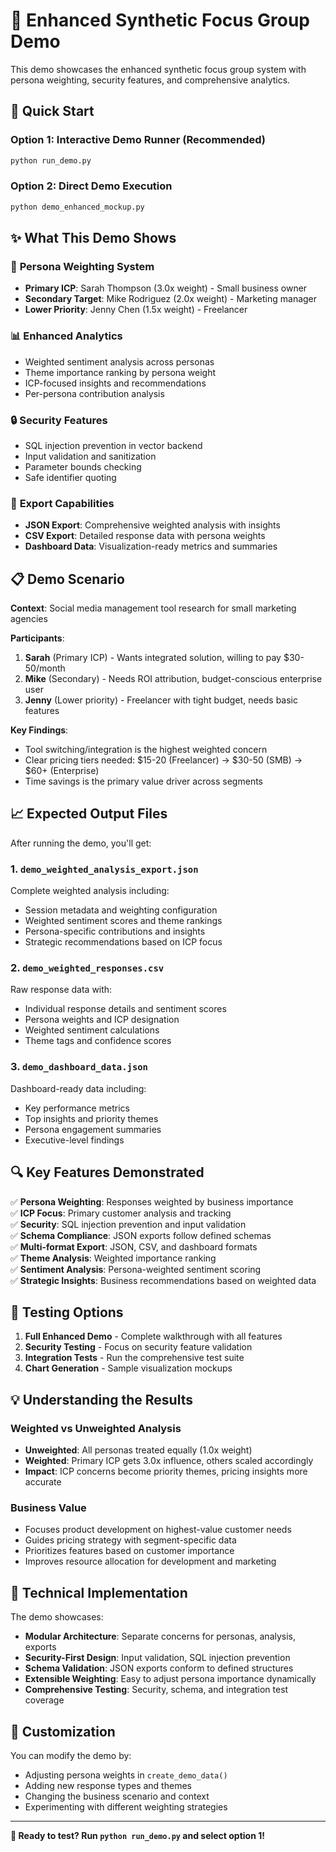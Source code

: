 # 🎯 Enhanced Synthetic Focus Group Demo

This demo showcases the enhanced synthetic focus group system with persona weighting, security features, and comprehensive analytics.

## 🚀 Quick Start

### Option 1: Interactive Demo Runner (Recommended)
```bash
python run_demo.py
```

### Option 2: Direct Demo Execution  
```bash
python demo_enhanced_mockup.py
```

## ✨ What This Demo Shows

### 🎯 **Persona Weighting System**
- **Primary ICP**: Sarah Thompson (3.0x weight) - Small business owner
- **Secondary Target**: Mike Rodriguez (2.0x weight) - Marketing manager  
- **Lower Priority**: Jenny Chen (1.5x weight) - Freelancer

### 📊 **Enhanced Analytics**
- Weighted sentiment analysis across personas
- Theme importance ranking by persona weight
- ICP-focused insights and recommendations
- Per-persona contribution analysis

### 🔒 **Security Features**
- SQL injection prevention in vector backend
- Input validation and sanitization
- Parameter bounds checking
- Safe identifier quoting

### 📁 **Export Capabilities**
- **JSON Export**: Comprehensive weighted analysis with insights
- **CSV Export**: Detailed response data with persona weights
- **Dashboard Data**: Visualization-ready metrics and summaries

## 📋 Demo Scenario

**Context**: Social media management tool research for small marketing agencies

**Participants**:
1. **Sarah** (Primary ICP) - Wants integrated solution, willing to pay $30-50/month
2. **Mike** (Secondary) - Needs ROI attribution, budget-conscious enterprise user
3. **Jenny** (Lower priority) - Freelancer with tight budget, needs basic features

**Key Findings**:
- Tool switching/integration is the highest weighted concern
- Clear pricing tiers needed: $15-20 (Freelancer) → $30-50 (SMB) → $60+ (Enterprise)
- Time savings is the primary value driver across segments

## 📈 Expected Output Files

After running the demo, you'll get:

### 1. `demo_weighted_analysis_export.json`
Complete weighted analysis including:
- Session metadata and weighting configuration
- Weighted sentiment scores and theme rankings
- Persona-specific contributions and insights
- Strategic recommendations based on ICP focus

### 2. `demo_weighted_responses.csv` 
Raw response data with:
- Individual response details and sentiment scores
- Persona weights and ICP designation
- Weighted sentiment calculations
- Theme tags and confidence scores

### 3. `demo_dashboard_data.json`
Dashboard-ready data including:
- Key performance metrics
- Top insights and priority themes  
- Persona engagement summaries
- Executive-level findings

## 🔍 Key Features Demonstrated

✅ **Persona Weighting**: Responses weighted by business importance  
✅ **ICP Focus**: Primary customer analysis and tracking  
✅ **Security**: SQL injection prevention and input validation  
✅ **Schema Compliance**: JSON exports follow defined schemas  
✅ **Multi-format Export**: JSON, CSV, and dashboard formats  
✅ **Theme Analysis**: Weighted importance ranking  
✅ **Sentiment Analysis**: Persona-weighted sentiment scoring  
✅ **Strategic Insights**: Business recommendations based on weighted data  

## 🧪 Testing Options

1. **Full Enhanced Demo** - Complete walkthrough with all features
2. **Security Testing** - Focus on security feature validation
3. **Integration Tests** - Run the comprehensive test suite
4. **Chart Generation** - Sample visualization mockups

## 💡 Understanding the Results

### Weighted vs Unweighted Analysis
- **Unweighted**: All personas treated equally (1.0x weight)
- **Weighted**: Primary ICP gets 3.0x influence, others scaled accordingly
- **Impact**: ICP concerns become priority themes, pricing insights more accurate

### Business Value
- Focuses product development on highest-value customer needs
- Guides pricing strategy with segment-specific data  
- Prioritizes features based on customer importance
- Improves resource allocation for development and marketing

## 🔧 Technical Implementation

The demo showcases:
- **Modular Architecture**: Separate concerns for personas, analysis, exports
- **Security-First Design**: Input validation, SQL injection prevention
- **Schema Validation**: JSON exports conform to defined structures  
- **Extensible Weighting**: Easy to adjust persona importance dynamically
- **Comprehensive Testing**: Security, schema, and integration test coverage

## 🎨 Customization

You can modify the demo by:
- Adjusting persona weights in `create_demo_data()`
- Adding new response types and themes
- Changing the business scenario and context
- Experimenting with different weighting strategies

---

**🚀 Ready to test? Run `python run_demo.py` and select option 1!**
